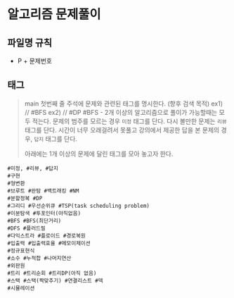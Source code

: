 # 알고리즘 문제풀이

## 파일명 규칙
- P + 문제번호

## 태그
> main 첫번째 줄 주석에 문제와 관련된 태그를 명시한다. (향후 검색 목적)
> ex1) // #BFS
> ex2) // #DP #BFS - 2개 이상의 알고리즘으로 풀이가 가능할때는 모두 적는다.
> 문제의 범주를 모르는 경우 `미정` 태그를 단다.
> 다시 볼만한 문제는 `리뷰` 태그를 단다. 
> 시간이 너무 오래걸려서 못풀고 강의에서 제공한 답을 본 문제의 경우, `답지` 태그를 단다.
>
> 아래에는 1개 이상의 문제에 달린 태그를 모아 놓고자 한다.

```
#미정, #리뷰, #답지
#구현
#형변환
#브루트 #완탐 #백트래킹 #NM
#분할정복 #DP 
#그리디 #우선순위큐 #TSP(task scheduling problem)
#이분탐색 #투포인터(아직없음) 
#BFS #BFS(최단거리) 
#DFS #플러드필 
#다익스트라 #플로이드 #경로복원
#입출력 #입출력효율 #메모이제이션 
#정규표현식
#소수 #누적합 #나머지연산
#외판원
#트리 #트리순회 #트리DP(아직 없음)
#스택 #스택(짝맞추기) #연결리스트 #덱
#시뮬레이션 

```
